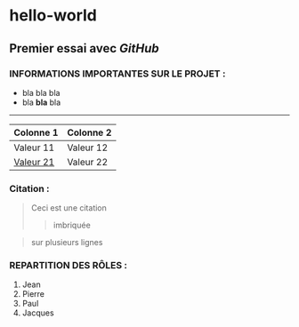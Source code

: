 # hello-world
## Premier essai avec *GitHub*

### INFORMATIONS IMPORTANTES SUR LE PROJET :
+ bla bla bla
+ bla **bla** bla
---
|Colonne 1|Colonne 2|
|---|---|
|Valeur 11|Valeur 12|
|[Valeur 21](http://www.google.fr)|Valeur 22|

### Citation :
> Ceci est
> une citation
>> imbriquée

> sur plusieurs lignes

### REPARTITION DES RÔLES :
1. Jean
2. Pierre
3. Paul
4. Jacques
